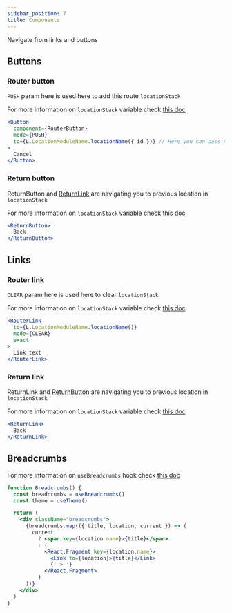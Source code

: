 ```yaml
---
sidebar_position: 7
title: Components
---
```


Navigate from links and buttons

## Buttons

### Router button

```PUSH``` param here is used here to add this route ```locationStack```

For more information on ```locationStack``` variable check [this doc](/docs/sagas/#setlocation)

```jsx
<Button
  component={RouterButton}
  mode={PUSH}
  to={L.LocationModuleName.locationName({ id })} // Here you can pass parameters defined in locations file
>
  Cancel
</Button>
```                

### Return button

ReturnButton and [ReturnLink](#return-link) are navigating you to previous location in ```locationStack```

For more information on ```locationStack``` variable check [this doc](/docs/sagas/#setlocation)

```jsx
<ReturnButton>
  Back
</ReturnButton>
```

## Links

### Router link

```CLEAR``` param here is used here to clear ```locationStack```

For more information on ```locationStack``` variable check [this doc](/docs/sagas/#setlocation)

```jsx
<RouterLink
  to={L.LocationModuleName.locationName()}
  mode={CLEAR} 
  exact
>
  Link text
</RouterLink>
```
### Return link

ReturnLink and [ReturnButton](#return-button) are navigating you to previous location in ```locationStack```

For more information on ```locationStack``` variable check [this doc](/docs/sagas/#setlocation)

```jsx
<ReturnLink>
  Back
</ReturnLink>
```

## Breadcrumbs
For more information on ```useBreadcrumbs``` hook check [this doc](/hooks.md/#useBreadcrumbs)


```jsx
function Breadcrumbs() {
  const breadcrumbs = useBreadcrumbs()
  const theme = useTheme()

  return (
    <div className="breadcrumbs">
      {breadcrumbs.map(({ title, location, current }) => (
        current
          ? <span key={location.name}>{title}</span>
          : (
            <React.Fragment key={location.name}>
              <Link to={location}>{title}</Link>
              {' > '}
            </React.Fragment>
          )
      ))}
    </div>
  )
}
```



